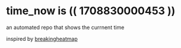 # time_now is (( 1708830000453 ))

an automated repo that shows the currnent time

inspired by [breakingheatmap](https://github.com/breakingheatmap/breakingheatmap)